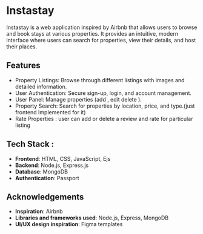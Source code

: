 # Instastay
Instastay is a web application inspired by Airbnb that allows users to browse and book stays at various properties. It provides an intuitive, modern interface where users can search for properties, view their details, and host their places.

## Features

-  Property Listings: Browse through different listings with images and detailed information.
-  User Authentication: Secure sign-up, login, and account management.
-  User Panel: Manage properties (add , edit delete ).
-  Property Search: Search for properties by location, price, and type.(just frontend Implemented for it)
-  Rate Properties : user can add or delete a review and rate for particular listing

## Tech Stack :
- **Frontend**: HTML, CSS, JavaScript, Ejs
- **Backend**: Node.js, Express.js
- **Database**: MongoDB
-  **Authentication**: Passport

  ## Acknowledgements

- **Inspiration**: Airbnb
- **Libraries and frameworks used**: Node.js, Express, MongoDB
- **UI/UX design inspiration**:  Figma templates








